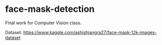 # face-mask-detection

Final work for Computer Vision class.

Dataset: https://www.kaggle.com/ashishjangra27/face-mask-12k-images-dataset
